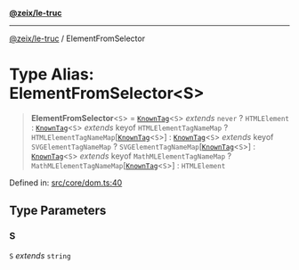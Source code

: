 [**@zeix/le-truc**](../README.md)

***

[@zeix/le-truc](../globals.md) / ElementFromSelector

# Type Alias: ElementFromSelector\<S\>

> **ElementFromSelector**\<`S`\> = [`KnownTag`](KnownTag.md)\<`S`\> *extends* `never` ? `HTMLElement` : [`KnownTag`](KnownTag.md)\<`S`\> *extends* keyof `HTMLElementTagNameMap` ? `HTMLElementTagNameMap`\[[`KnownTag`](KnownTag.md)\<`S`\>\] : [`KnownTag`](KnownTag.md)\<`S`\> *extends* keyof `SVGElementTagNameMap` ? `SVGElementTagNameMap`\[[`KnownTag`](KnownTag.md)\<`S`\>\] : [`KnownTag`](KnownTag.md)\<`S`\> *extends* keyof `MathMLElementTagNameMap` ? `MathMLElementTagNameMap`\[[`KnownTag`](KnownTag.md)\<`S`\>\] : `HTMLElement`

Defined in: [src/core/dom.ts:40](https://github.com/zeixcom/ui-element/blob/b9ddf83c928c93d84a49a796a2342da755e4896e/src/core/dom.ts#L40)

## Type Parameters

### S

`S` *extends* `string`
